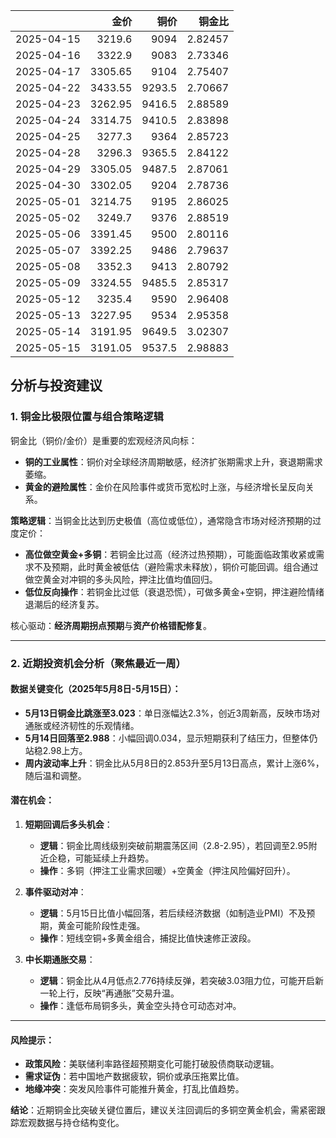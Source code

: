 |            |    金价 |   铜价 |   铜金比 |
|:-----------|--------:|-------:|---------:|
| 2025-04-15 | 3219.6  | 9094   |  2.82457 |
| 2025-04-16 | 3322.9  | 9083   |  2.73346 |
| 2025-04-17 | 3305.65 | 9104   |  2.75407 |
| 2025-04-22 | 3433.55 | 9293.5 |  2.70667 |
| 2025-04-23 | 3262.95 | 9416.5 |  2.88589 |
| 2025-04-24 | 3314.75 | 9410.5 |  2.83898 |
| 2025-04-25 | 3277.3  | 9364   |  2.85723 |
| 2025-04-28 | 3296.3  | 9365.5 |  2.84122 |
| 2025-04-29 | 3305.05 | 9487.5 |  2.87061 |
| 2025-04-30 | 3302.05 | 9204   |  2.78736 |
| 2025-05-01 | 3214.75 | 9195   |  2.86025 |
| 2025-05-02 | 3249.7  | 9376   |  2.88519 |
| 2025-05-06 | 3391.45 | 9500   |  2.80116 |
| 2025-05-07 | 3392.25 | 9486   |  2.79637 |
| 2025-05-08 | 3352.3  | 9413   |  2.80792 |
| 2025-05-09 | 3324.55 | 9485.5 |  2.85317 |
| 2025-05-12 | 3235.4  | 9590   |  2.96408 |
| 2025-05-13 | 3227.95 | 9534   |  2.95358 |
| 2025-05-14 | 3191.95 | 9649.5 |  3.02307 |
| 2025-05-15 | 3191.05 | 9537.5 |  2.98883 |



## 分析与投资建议

### 1. 铜金比极限位置与组合策略逻辑
铜金比（铜价/金价）是重要的宏观经济风向标：
- **铜的工业属性**：铜价对全球经济周期敏感，经济扩张期需求上升，衰退期需求萎缩。
- **黄金的避险属性**：金价在风险事件或货币宽松时上涨，与经济增长呈反向关系。

**策略逻辑**：当铜金比达到历史极值（高位或低位），通常隐含市场对经济预期的过度定价：
- **高位做空黄金+多铜**：若铜金比过高（经济过热预期），可能面临政策收紧或需求不及预期，此时黄金被低估（避险需求未释放），铜价可能回调。组合通过做空黄金对冲铜的多头风险，押注比值均值回归。
- **低位反向操作**：若铜金比过低（衰退恐慌），可做多黄金+空铜，押注避险情绪退潮后的经济复苏。

核心驱动：**经济周期拐点预期**与**资产价格错配修复**。

---

### 2. 近期投资机会分析（聚焦最近一周）
#### 数据关键变化（2025年5月8日-5月15日）：
- **5月13日铜金比跳涨至3.023**：单日涨幅达2.3%，创近3周新高，反映市场对通胀或经济韧性的乐观情绪。
- **5月14日回落至2.988**：小幅回调0.034，显示短期获利了结压力，但整体仍站稳2.98上方。
- **周内波动率上升**：铜金比从5月8日的2.853升至5月13日高点，累计上涨6%，随后温和调整。

#### 潜在机会：
1. **短期回调后多头机会**：
   - **逻辑**：铜金比周线级别突破前期震荡区间（2.8-2.95），若回调至2.95附近企稳，可能延续上升趋势。
   - **操作**：多铜（押注工业需求回暖）+空黄金（押注风险偏好回升）。

2. **事件驱动对冲**：
   - **逻辑**：5月15日比值小幅回落，若后续经济数据（如制造业PMI）不及预期，黄金可能阶段性走强。
   - **操作**：短线空铜+多黄金组合，捕捉比值快速修正波段。

3. **中长期通胀交易**：
   - **逻辑**：铜金比从4月低点2.776持续反弹，若突破3.03阻力位，可能开启新一轮上行，反映“再通胀”交易升温。
   - **操作**：逢低布局铜多头，黄金空头持仓可动态对冲。

---

#### 风险提示：
- **政策风险**：美联储利率路径超预期变化可能打破股债商联动逻辑。
- **需求证伪**：若中国地产数据疲软，铜价或承压拖累比值。
- **地缘冲突**：突发风险事件可能推升黄金，打乱比值趋势。

**结论**：近期铜金比突破关键位置后，建议关注回调后的多铜空黄金机会，需紧密跟踪宏观数据与持仓结构变化。